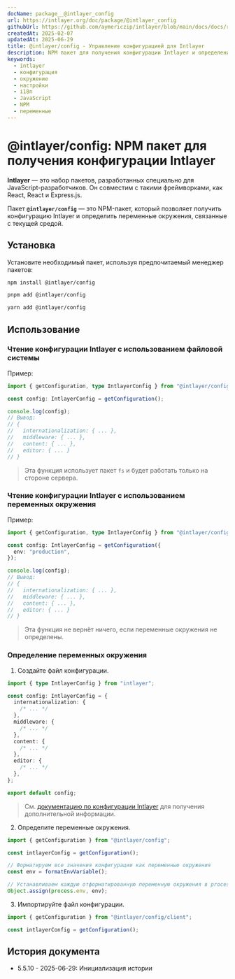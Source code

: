 ```yaml
---
docName: package__@intlayer_config
url: https://intlayer.org/doc/package/@intlayer_config
githubUrl: https://github.com/aymericzip/intlayer/blob/main/docs/docs/ru/packages/@intlayer/config/index.md
createdAt: 2025-02-07
updatedAt: 2025-06-29
title: @intlayer/config - Управление конфигурацией для Intlayer
description: NPM пакет для получения конфигурации Intlayer и определения переменных окружения для настроек интернационализации в разных средах.
keywords:
  - intlayer
  - конфигурация
  - окружение
  - настройки
  - i18n
  - JavaScript
  - NPM
  - переменные
---
```


# @intlayer/config: NPM пакет для получения конфигурации Intlayer

**Intlayer** — это набор пакетов, разработанных специально для JavaScript-разработчиков. Он совместим с такими фреймворками, как React, React и Express.js.

Пакет **`@intlayer/config`** — это NPM-пакет, который позволяет получить конфигурацию Intlayer и определить переменные окружения, связанные с текущей средой.

## Установка

Установите необходимый пакет, используя предпочитаемый менеджер пакетов:

```bash packageManager="npm"
npm install @intlayer/config
```

```bash packageManager="pnpm"
pnpm add @intlayer/config
```

```bash packageManager="yarn"
yarn add @intlayer/config
```

## Использование

### Чтение конфигурации Intlayer с использованием файловой системы

Пример:

```ts
import { getConfiguration, type IntlayerConfig } from "@intlayer/config";

const config: IntlayerConfig = getConfiguration();

console.log(config);
// Вывод:
// {
//   internationalization: { ... },
//   middleware: { ... },
//   content: { ... },
//   editor: { ... }
// }
```

> Эта функция использует пакет `fs` и будет работать только на стороне сервера.

### Чтение конфигурации Intlayer с использованием переменных окружения

Пример:

```ts
import { getConfiguration, type IntlayerConfig } from "@intlayer/config/client";

const config: IntlayerConfig = getConfiguration({
  env: "production",
});

console.log(config);
// Вывод:
// {
//   internationalization: { ... },
//   middleware: { ... },
//   content: { ... },
//   editor: { ... }
// }
```

> Эта функция не вернёт ничего, если переменные окружения не определены.

### Определение переменных окружения

1. Создайте файл конфигурации.

```ts fileName="intlayer.config.ts"
import { type IntlayerConfig } from "intlayer";

const config: IntlayerConfig = {
  internationalization: {
    /* ... */
  },
  middleware: {
    /* ... */
  },
  content: {
    /* ... */
  },
  editor: {
    /* ... */
  },
};

export default config;
```

> См. [документацию по конфигурации Intlayer](https://github.com/aymericzip/intlayer/blob/main/docs/docs/ru/configuration.md) для получения дополнительной информации.

2. Определите переменные окружения.

```ts
import { getConfiguration } from "@intlayer/config";

const intlayerConfig = getConfiguration();

// Форматируем все значения конфигурации как переменные окружения
const env = formatEnvVariable();

// Устанавливаем каждую отформатированную переменную окружения в process.env
Object.assign(process.env, env);
```

3. Импортируйте файл конфигурации.

```ts
import { getConfiguration } from "@intlayer/config/client";

const intlayerConfig = getConfiguration();
```

## История документа

- 5.5.10 - 2025-06-29: Инициализация истории
